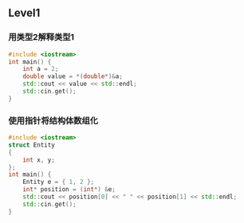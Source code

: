 ## Level1
### 用类型2解释类型1

```c++
#include <iostream>
int main() {
	int a = 2;
	double value = *(double*)&a;
	std::cout << value << std::endl;
	std::cin.get();
}
```
### 使用指针将结构体数组化

```c++
#include <iostream>
struct Entity
{
	int x, y;
};
int main() {
	Entity e = { 1, 2 };
	int* position = (int*) &e;
	std::cout << position[0] << " " << position[1] << std::endl;
	std::cin.get();
}
```